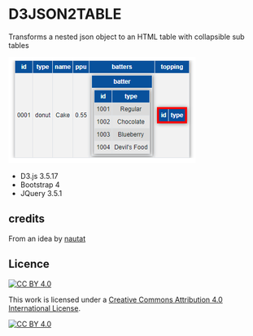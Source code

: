 # D3JSON2TABLE

Transforms a nested json object to an HTML table with collapsible sub tables

![tabella](table.png)

- D3.js 3.5.17
- Bootstrap 4
- JQuery 3.5.1

## credits

From an idea by [nautat]([https://link](http://bl.ocks.org/nautat/4085017))

## Licence

[![CC BY 4.0][cc-by-shield]][cc-by]

This work is licensed under a [Creative Commons Attribution 4.0 International
License][cc-by].

[![CC BY 4.0][cc-by-image]][cc-by]

[cc-by]: http://creativecommons.org/licenses/by/4.0/
[cc-by-image]: https://i.creativecommons.org/l/by/4.0/88x31.png
[cc-by-shield]: https://img.shields.io/badge/License-CC%20BY%204.0-lightgrey.svg